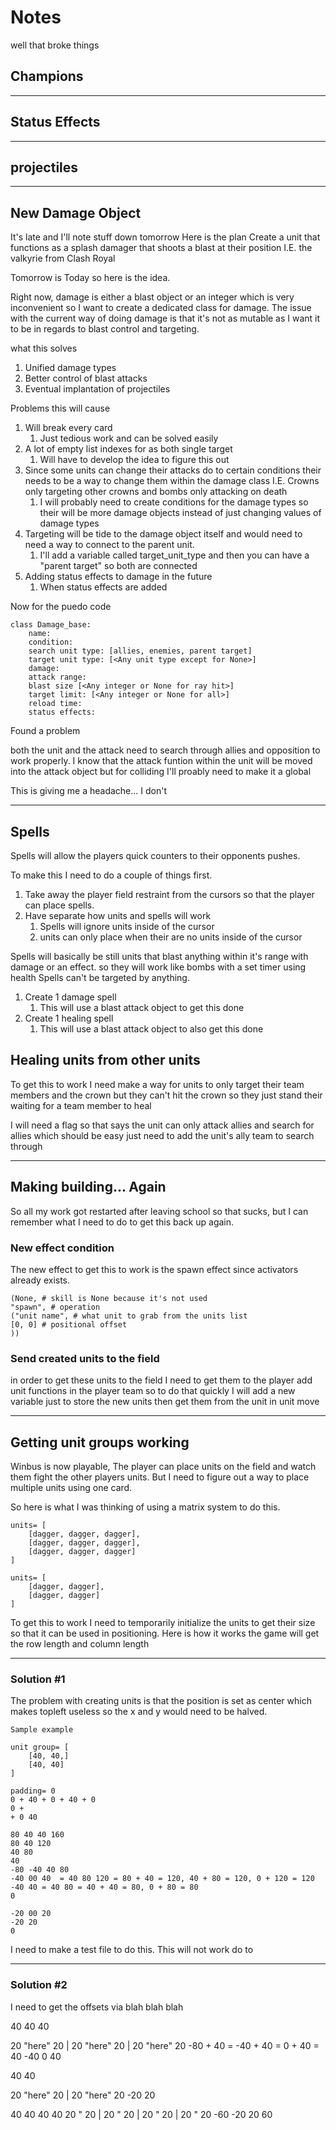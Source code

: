 # Notes

well that broke things

## Champions

---

## Status Effects

---

## projectiles

---

## New Damage Object

It's late and I'll note stuff down tomorrow
Here is the plan
Create a unit that functions as a splash damager that shoots a blast at their position I.E. the valkyrie from Clash Royal

Tomorrow is Today so here is the idea.

Right now, damage is either a blast object or an integer which is very inconvenient so I want to create a dedicated class for damage.
The issue with the current way of doing damage is that it's not as mutable as I want it to be in regards to blast control and targeting.

what this solves

1. Unified damage types
2. Better control of blast attacks
3. Eventual implantation of projectiles

Problems this will cause

1. Will break every card
    1. Just tedious work and can be solved easily
2. A lot of empty list indexes for as both single target
    1. Will have to develop the idea to figure this out
3. Since some units can change their attacks do to certain conditions their needs to be a way to change them within the damage class I.E. Crowns only targeting other crowns and bombs only attacking on death
    1. I will probably need to create conditions for the damage types so their will be more damage objects instead of just changing values of damage types
4. Targeting will be tide to the damage object itself and would need to need a way to connect to the parent unit.
    1. I'll add a variable called target_unit_type and then you can have a "parent target" so both are connected
5. Adding status effects to damage in the future
    1. When status effects are added

Now for the puedo code

    class Damage_base:
        name:
        condition:
        search unit type: [allies, enemies, parent target]
        target unit type: [<Any unit type except for None>]
        damage:
        attack range:
        blast size [<Any integer or None for ray hit>]
        target limit: [<Any integer or None for all>]
        reload time:
        status effects:

Found a problem

both the unit and the attack need to search through allies and opposition to work properly.
I know that the attack funtion within the unit will be moved into the attack object but for colliding I'll proably need to make it a global

This is giving me a headache... I don't

---

## Spells

Spells will allow the players quick counters to their opponents pushes.

To make this I need to do a couple of things first.

1. Take away the player field restraint from the cursors so that the player can place spells.
2. Have separate how units and spells will work
   1. Spells will ignore units inside of the cursor
   2. units can only place when their are no units inside of the cursor

Spells will basically be still units that blast anything within it's range with damage or an effect. so they will work like bombs with a set timer using health
Spells can't be targeted by anything.

1. Create 1 damage spell
   1. This will use a blast attack object to get this done
2. Create 1 healing spell
   1. This will use a blast attack object to also get this done

## Healing units from other units

To get this to work I need make a way for units to only target their team members and the crown but they can't hit the crown so they just stand their waiting for a team member to heal

I will need a flag so that says the unit can only attack allies and search for allies which should be easy just need to add the unit's ally team to search through

---

## Making building... Again

So all my work got restarted after leaving school so that sucks, but I can remember what I need to do to get this back up again.

### New effect condition

The new effect to get this to work is the spawn effect since activators already exists.

    (None, # skill is None because it's not used
    "spawn", # operation 
    ("unit name", # what unit to grab from the units list
    [0, 0] # positional offset
    ))

### Send created units to the field

in order to get these units to the field I need to get them to the player add unit functions in the player team so to do that quickly I will add a new variable just to store the new units then get them from the unit in unit move

---

## Getting unit groups working

Winbus is now playable, The player can place units on the field and watch them fight the other players units. But I need to figure out a way to place multiple units using one card.

So here is what I was thinking of using a matrix system to do this.

    units= [
        [dagger, dagger, dagger],
        [dagger, dagger, dagger],
        [dagger, dagger, dagger]
    ]

    units= [
        [dagger, dagger],
        [dagger, dagger]
    ]

To get this to work I need to temporarily initialize the units to get their size so that it can be used in positioning.
Here is how it works the game will get the row length and column length

---

### Solution #1

The problem with creating units is that the position is set as center which makes topleft useless so the x and y would need to be halved.

    Sample example

    unit group= [
        [40, 40,]
        [40, 40]
    ]

    padding= 0
    0 + 40 + 0 + 40 + 0
    0 +
    + 0 40 

    80 40 40 160
    80 40 120
    40 80
    40
    -80 -40 40 80
    -40 00 40  = 40 80 120 = 80 + 40 = 120, 40 + 80 = 120, 0 + 120 = 120 
    -40 40 = 40 80 = 40 + 40 = 80, 0 + 80 = 80
    0

    -20 00 20
    -20 20
    0

I need to make a test file to do this.
This will not work do to

---

### Solution #2

I need to get the offsets via blah blah blah

40 40 40

20 "here" 20 | 20 "here" 20 | 20 "here" 20
-80 + 40 = -40 + 40 = 0 + 40 = 40
-40 0 40

40 40

20 "here" 20 | 20 "here" 20
-20 20

40 40 40 40
20 " 20 | 20 " 20 | 20 " 20 | 20 " 20
-60 -20 20 60
